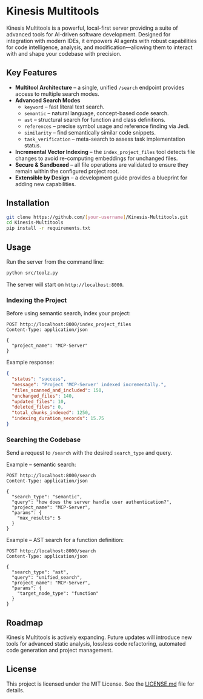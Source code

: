 # Kinesis Multitools

Kinesis Multitools is a powerful, local-first server providing a suite of advanced tools for AI-driven software development. Designed for integration with modern IDEs, it empowers AI agents with robust capabilities for code intelligence, analysis, and modification—allowing them to interact with and shape your codebase with precision.

## Key Features

- **Multitool Architecture** – a single, unified `/search` endpoint provides access to multiple search modes.
- **Advanced Search Modes**
  - `keyword` – fast literal text search.
  - `semantic` – natural language, concept-based code search.
  - `ast` – structural search for function and class definitions.
  - `references` – precise symbol usage and reference finding via Jedi.
  - `similarity` – find semantically similar code snippets.
  - `task_verification` – meta-search to assess task implementation status.
- **Incremental Vector Indexing** – the `index_project_files` tool detects file changes to avoid re-computing embeddings for unchanged files.
- **Secure & Sandboxed** – all file operations are validated to ensure they remain within the configured project root.
- **Extensible by Design** – a development guide provides a blueprint for adding new capabilities.

## Installation

```bash
git clone https://github.com/[your-username]/Kinesis-Multitools.git
cd Kinesis-Multitools
pip install -r requirements.txt
```

## Usage

Run the server from the command line:

```bash
python src/toolz.py
```

The server will start on `http://localhost:8000`.

### Indexing the Project

Before using semantic search, index your project:

```http
POST http://localhost:8000/index_project_files
Content-Type: application/json

{
  "project_name": "MCP-Server"
}
```

Example response:

```json
{
  "status": "success",
  "message": "Project 'MCP-Server' indexed incrementally.",
  "files_scanned_and_included": 150,
  "unchanged_files": 140,
  "updated_files": 10,
  "deleted_files": 0,
  "total_chunks_indexed": 1250,
  "indexing_duration_seconds": 15.75
}
```

### Searching the Codebase

Send a request to `/search` with the desired `search_type` and query.

Example – semantic search:

```http
POST http://localhost:8000/search
Content-Type: application/json

{
  "search_type": "semantic",
  "query": "how does the server handle user authentication?",
  "project_name": "MCP-Server",
  "params": {
    "max_results": 5
  }
}
```

Example – AST search for a function definition:

```http
POST http://localhost:8000/search
Content-Type: application/json

{
  "search_type": "ast",
  "query": "unified_search",
  "project_name": "MCP-Server",
  "params": {
    "target_node_type": "function"
  }
}
```

## Roadmap

Kinesis Multitools is actively expanding. Future updates will introduce new tools for advanced static analysis, lossless code refactoring, automated code generation and project management.

## License

This project is licensed under the MIT License. See the [LICENSE.md](LICENSE.md) file for details.

